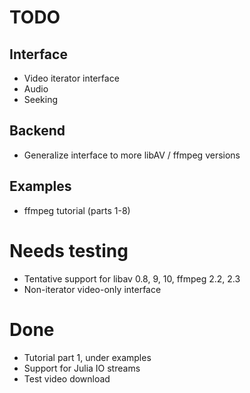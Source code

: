TODO
====

Interface
---------
* Video iterator interface
* Audio
* Seeking

Backend
-------
* Generalize interface to more libAV / ffmpeg versions

Examples
--------
* ffmpeg tutorial (parts 1-8)


Needs testing
=============
* Tentative support for libav 0.8, 9, 10, ffmpeg 2.2, 2.3
* Non-iterator video-only interface


Done
====
* Tutorial part 1, under examples
* Support for Julia IO streams
* Test video download
